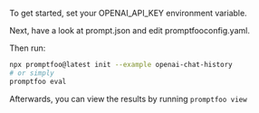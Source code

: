 To get started, set your OPENAI_API_KEY environment variable.

Next, have a look at prompt.json and edit promptfooconfig.yaml.

Then run:

```bash
npx promptfoo@latest init --example openai-chat-history
# or simply
promptfoo eval
```

Afterwards, you can view the results by running `promptfoo view`
